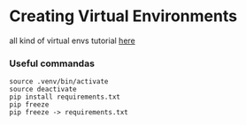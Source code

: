 # Creating Virtual Environments

all kind of virtual envs tutorial [here](https://www.intentionet.com/resources/network-automation/creating-a-python-virtual-environment/)

### Useful commandas

```
source .venv/bin/activate
source deactivate
pip install requirements.txt
pip freeze
pip freeze -> requirements.txt
```
